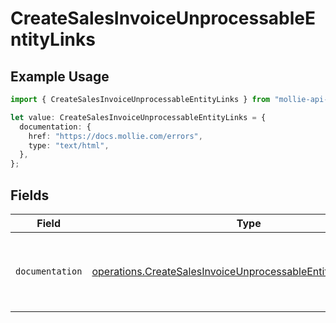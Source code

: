 # CreateSalesInvoiceUnprocessableEntityLinks

## Example Usage

```typescript
import { CreateSalesInvoiceUnprocessableEntityLinks } from "mollie-api-typescript/models/operations";

let value: CreateSalesInvoiceUnprocessableEntityLinks = {
  documentation: {
    href: "https://docs.mollie.com/errors",
    type: "text/html",
  },
};
```

## Fields

| Field                                                                                                                                          | Type                                                                                                                                           | Required                                                                                                                                       | Description                                                                                                                                    |
| ---------------------------------------------------------------------------------------------------------------------------------------------- | ---------------------------------------------------------------------------------------------------------------------------------------------- | ---------------------------------------------------------------------------------------------------------------------------------------------- | ---------------------------------------------------------------------------------------------------------------------------------------------- |
| `documentation`                                                                                                                                | [operations.CreateSalesInvoiceUnprocessableEntityDocumentation](../../models/operations/createsalesinvoiceunprocessableentitydocumentation.md) | :heavy_check_mark:                                                                                                                             | The URL to the generic Mollie API error handling guide.                                                                                        |